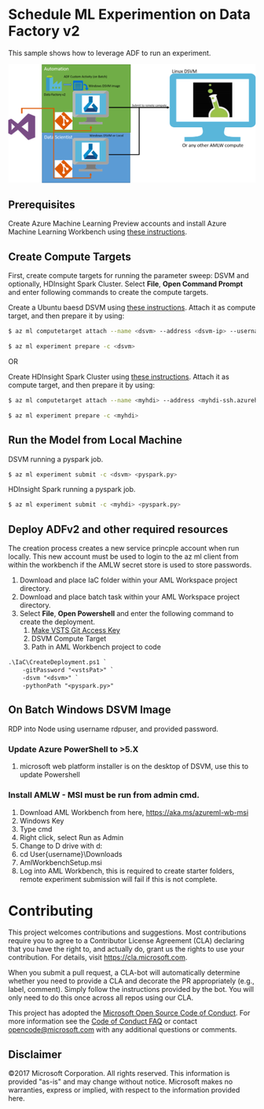 # Schedule ML Experimention on Data Factory v2

This sample shows how to leverage ADF to run an experiment. 

![](./AMLWwADF.png)

## Prerequisites
Create Azure Machine Learning Preview accounts and install Azure Machine Learning Workbench using [these instructions](https://docs.microsoft.com/en-us/azure/machine-learning/preview/quickstart-installation).

## Create Compute Targets

First, create compute targets for running the parameter sweep: DSVM and optionally, HDInsight Spark Cluster. Select **File**, **Open Command Prompt** and enter following commands to create the compute targets.

Create a Ubuntu baesd DSVM using [these instructions](https://docs.microsoft.com/en-us/azure/machine-learning/data-science-virtual-machine/dsvm-ubuntu-intro#create-your-data-science-virtual-machine-for-linux). Attach it as compute target, and then prepare it by using:

```bash
$ az ml computetarget attach --name <dsvm> --address <dsvm-ip> --username <sshusername> --password <sshpwd> --type remotedocker
```

```bash
$ az ml experiment prepare -c <dsvm>
```

OR

Create HDInsight Spark Cluster using [these instructions](https://docs.microsoft.com/en-us/azure/hdinsight/hdinsight-apache-spark-jupyter-spark-sql). Attach it as compute target, and then prepare it by using:

```bash
$ az ml computetarget attach --name <myhdi> --address <myhdi-ssh.azurehdinsight.net> --username <sshusername> --password <sshpwd> --type cluster
```

```bash
$ az ml experiment prepare -c <myhdi>
```


## Run the Model from Local Machine


DSVM running a pyspark job.

```bash
$ az ml experiment submit -c <dsvm> <pyspark.py>
```

HDInsight Spark running a pyspark job.

```bash
$ az ml experiment submit -c <myhdi> <pyspark.py>
```

## Deploy ADFv2 and other required resources
The creation process creates a new service princple account when run locally. This new account must be used to login to the az ml client from within the workbench if the AMLW secret store is used to store passwords. 
1. Download and place IaC folder within your AML Workspace project directory.
1. Download and place batch task within your AML Workspace project directory.
1. Select **File**, **Open Powershell** and enter the following command to create the deployment.
    1. [Make VSTS Git Access Key](https://docs.microsoft.com/en-us/vsts/accounts/use-personal-access-tokens-to-authenticate)
    1. DSVM Compute Target
    1. Path in AML Workbench project to code
    
```
.\IaC\CreateDeployment.ps1 `
    -gitPassword "<vstsPat>" `    
    -dsvm "<dsvm>" `
    -pythonPath "<pyspark.py>"
```
## On Batch Windows DSVM Image
RDP into Node using username rdpuser, and provided password.
### Update Azure PowerShell to >5.X
1. microsoft web platform installer is on the desktop of DSVM, use this to update Powershell
### Install AMLW - MSI must be run from admin cmd.
1. Download AML Workbench from here, https://aka.ms/azureml-wb-msi 
1. Windows Key
1. Type cmd 
1. Right click, select Run as Admin 
1. Change to D drive with d: 
1. cd User\{username}\Downloads
1. AmlWorkbenchSetup.msi
1. Log into AML Workbench, this is required to create starter folders, remote experiment submission will fail if this is not complete.

# Contributing

This project welcomes contributions and suggestions.  Most contributions require you to agree to a
Contributor License Agreement (CLA) declaring that you have the right to, and actually do, grant us
the rights to use your contribution. For details, visit https://cla.microsoft.com.

When you submit a pull request, a CLA-bot will automatically determine whether you need to provide
a CLA and decorate the PR appropriately (e.g., label, comment). Simply follow the instructions
provided by the bot. You will only need to do this once across all repos using our CLA.

This project has adopted the [Microsoft Open Source Code of Conduct](https://opensource.microsoft.com/codeofconduct/).
For more information see the [Code of Conduct FAQ](https://opensource.microsoft.com/codeofconduct/faq/) or
contact [opencode@microsoft.com](mailto:opencode@microsoft.com) with any additional questions or comments.


## Disclaimer
©2017 Microsoft Corporation. All rights reserved. This information is provided "as-is" and may change without notice. Microsoft makes no warranties, express or implied, with respect to the information provided here.
